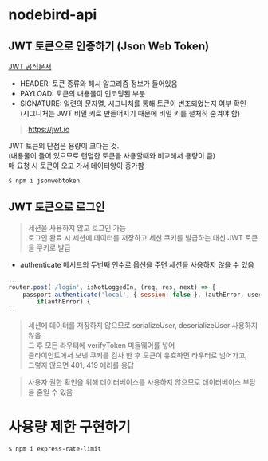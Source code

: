 # nodebird-api

## JWT 토큰으로 인증하기 (Json Web Token)
[JWT 공식문서](https://www.npmjs.com/package/jsonwebtoken)
- HEADER: 토큰 종류와 해시 알고리즘 정보가 들어있음
- PAYLOAD: 토큰의 내용물이 인코딩된 부분
- SIGNATURE: 일련의 문자열, 시그니처를 통해 토큰이 변조되었는지 여부 확인  
(시그니처는 JWT 비밀 키로 만들어지기 때문에 비밀 키를 철처히 숨겨야 함)
> https://jwt.io

JWT 토큰의 단점은 용량이 크다는 것.  
(내용물이 들어 있으므로 랜덤한 토큰을 사용할때와 비교해서 용량이 큼)  
매 요청 시 토큰이 오고 가서 데이터양이 증가함

```console
$ npm i jsonwebtoken
```

## JWT 토큰으로 로그인

> 세션을 사용하지 않고 로그인 가능  
로그인 완료 시 세션에 데이터를 저장하고 세션 쿠키를 발급하는 대신 JWT 토큰을 쿠키로 발급
- authenticate 메서드의 두번째 인수로 옵션을 주면 세션을 사용하지 않을 수 있음
```javascript
..
router.post('/login', isNotLoggedIn, (req, res, next) => {
    passport.authenticate('local', { session: false }, (authError, user, info) => {
        if(authError) {
..
```
> 세션에 데이터를 저장하지 않으므로 serializeUser, deserializeUser 사용하지 않음  
그 후 모든 라우터에 verifyToken 미들웨어를 넣어  
클라이언트에서 보낸 쿠키를 검사 한 후 토큰이 유효하면 라우터로 넘어가고,  
그렇지 않으면 401, 419 에러를 응답

> 사용자 권한 확인을 위해 데이터베이스를 사용하지 않으므로 데이터베이스 부담을 줄일 수 있음

# 사용량 제한 구현하기
```console
$ npm i express-rate-limit
```